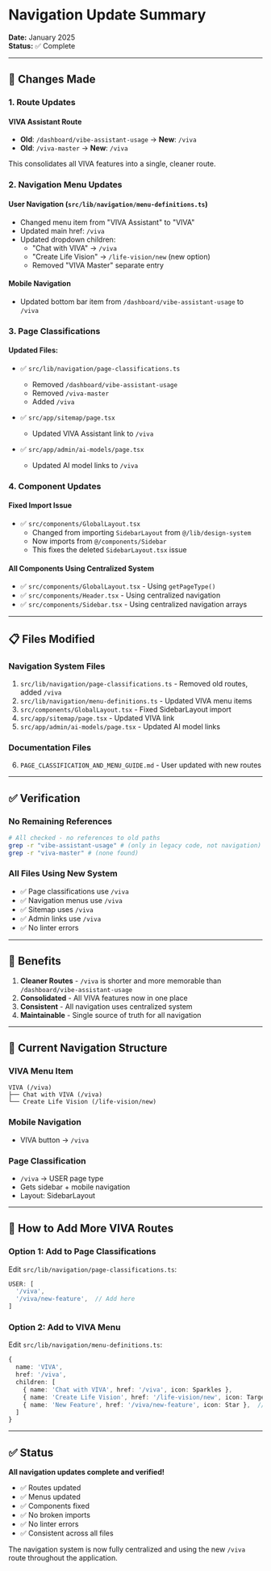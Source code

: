 # Navigation Update Summary

**Date:** January 2025  
**Status:** ✅ Complete

---

## 🔄 Changes Made

### **1. Route Updates**

#### VIVA Assistant Route
- **Old**: `/dashboard/vibe-assistant-usage` → **New**: `/viva`
- **Old**: `/viva-master` → **New**: `/viva`

This consolidates all VIVA features into a single, cleaner route.

### **2. Navigation Menu Updates**

#### User Navigation (`src/lib/navigation/menu-definitions.ts`)
- Changed menu item from "VIVA Assistant" to "VIVA"
- Updated main href: `/viva`
- Updated dropdown children:
  - "Chat with VIVA" → `/viva`
  - "Create Life Vision" → `/life-vision/new` (new option)
  - Removed "VIVA Master" separate entry

#### Mobile Navigation
- Updated bottom bar item from `/dashboard/vibe-assistant-usage` to `/viva`

### **3. Page Classifications**

#### Updated Files:
- ✅ `src/lib/navigation/page-classifications.ts`
  - Removed `/dashboard/vibe-assistant-usage`
  - Removed `/viva-master`
  - Added `/viva`
  
- ✅ `src/app/sitemap/page.tsx`
  - Updated VIVA Assistant link to `/viva`
  
- ✅ `src/app/admin/ai-models/page.tsx`
  - Updated AI model links to `/viva`

### **4. Component Updates**

#### Fixed Import Issue
- ✅ `src/components/GlobalLayout.tsx`
  - Changed from importing `SidebarLayout` from `@/lib/design-system`
  - Now imports from `@/components/Sidebar`
  - This fixes the deleted `SidebarLayout.tsx` issue

#### All Components Using Centralized System
- ✅ `src/components/GlobalLayout.tsx` - Using `getPageType()`
- ✅ `src/components/Header.tsx` - Using centralized navigation
- ✅ `src/components/Sidebar.tsx` - Using centralized navigation arrays

---

## 📋 Files Modified

### **Navigation System Files**
1. `src/lib/navigation/page-classifications.ts` - Removed old routes, added `/viva`
2. `src/lib/navigation/menu-definitions.ts` - Updated VIVA menu items
3. `src/components/GlobalLayout.tsx` - Fixed SidebarLayout import
4. `src/app/sitemap/page.tsx` - Updated VIVA link
5. `src/app/admin/ai-models/page.tsx` - Updated AI model links

### **Documentation Files**
6. `PAGE_CLASSIFICATION_AND_MENU_GUIDE.md` - User updated with new routes

---

## ✅ Verification

### **No Remaining References**
```bash
# All checked - no references to old paths
grep -r "vibe-assistant-usage" # (only in legacy code, not navigation)
grep -r "viva-master" # (none found)
```

### **All Files Using New System**
- ✅ Page classifications use `/viva`
- ✅ Navigation menus use `/viva`
- ✅ Sitemap uses `/viva`
- ✅ Admin links use `/viva`
- ✅ No linter errors

---

## 🎯 Benefits

1. **Cleaner Routes** - `/viva` is shorter and more memorable than `/dashboard/vibe-assistant-usage`
2. **Consolidated** - All VIVA features now in one place
3. **Consistent** - All navigation uses centralized system
4. **Maintainable** - Single source of truth for all navigation

---

## 📝 Current Navigation Structure

### **VIVA Menu Item**
```
VIVA (/viva)
├── Chat with VIVA (/viva)
└── Create Life Vision (/life-vision/new)
```

### **Mobile Navigation**
- VIVA button → `/viva`

### **Page Classification**
- `/viva` → USER page type
- Gets sidebar + mobile navigation
- Layout: SidebarLayout

---

## 🔧 How to Add More VIVA Routes

### **Option 1: Add to Page Classifications**
Edit `src/lib/navigation/page-classifications.ts`:
```typescript
USER: [
  '/viva',
  '/viva/new-feature',  // Add here
]
```

### **Option 2: Add to VIVA Menu**
Edit `src/lib/navigation/menu-definitions.ts`:
```typescript
{
  name: 'VIVA',
  href: '/viva',
  children: [
    { name: 'Chat with VIVA', href: '/viva', icon: Sparkles },
    { name: 'Create Life Vision', href: '/life-vision/new', icon: Target },
    { name: 'New Feature', href: '/viva/new-feature', icon: Star },  // Add here
  ]
}
```

---

## ✅ Status

**All navigation updates complete and verified!**

- ✅ Routes updated
- ✅ Menus updated  
- ✅ Components fixed
- ✅ No broken imports
- ✅ No linter errors
- ✅ Consistent across all files

The navigation system is now fully centralized and using the new `/viva` route throughout the application.

